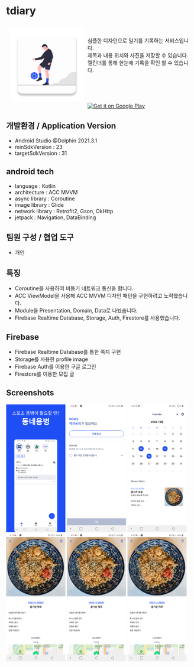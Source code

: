# tdiary

<img src="/yb-images/app_logo.png" align="left"
width="200" hspace="10" vspace="10">
</br>   
심플한 디자인으로 일기를 기록하는 서비스입니다.  
제목과 내용 위치와 사진을 저장할 수 있습니다.  
캘린더를 통해 한눈에 기록을 확인 할 수 있습니다.  

</br>
</br>
</br>
<p align="left">
<a href="https://play.google.com/store/apps/details?id=com.hardy.yongbyung">
    <img alt="Get it on Google Play"
        height="80"
        src="https://play.google.com/intl/en_us/badges/images/generic/en_badge_web_generic.png" />
</a>

## 개발환경 / Application Version
- Android Studio @Dolphin 2021.3.1
- minSdkVersion : 23
- targetSdkVersion : 31

## android tech
- language : Kotlin
- architecture : ACC MVVM
- async library : Coroutine
- image library : Glide
- network library : Retrofit2, Gson, OkHttp
- jetpack : Navigation, DataBinding

## 팀원 구성 / 협업 도구
- 개인

## 특징
- Coroutine를 사용하여 비동기 네트워크 통신을 합니다.
- ACC ViewModel을 사용해 ACC MVVM 디자인 패턴을 구현하려고 노력했습니다.
- Module을 Presentation, Domain, Data로 나눴습니다.
- Firebase Realtime Database, Storage, Auth, Firestore를 사용했습니다.

## Firebase
- Firebase Realtime Database를 통한 쪽지 구현
- Storage를 사용한 profile image
- Firebase Auth를 이용한 구글 로그인
- Firestore를 이용한 모집 글

## Screenshots

<img src="/yb-images/1.png" width="160px" title="1" alt="1"></img>
<img src="/yb-images/2.png" width="160px" title="2" alt="2"></img>
<img src="/yb-images/3.png" width="160px" title="3" alt="3"></img>
<img src="/yb-images/4.png" width="160px" title="4" alt="4"></img>
<img src="/yb-images/4.png" width="160px" title="4" alt="5"></img>
<img src="/yb-images/4.png" width="160px" title="4" alt="6"></img>

